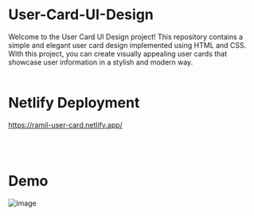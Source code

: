 # User-Card-UI-Design
Welcome to the User Card UI Design project! This repository contains a simple and elegant user card design implemented using HTML and CSS. With this project, you can create visually appealing user cards that showcase user information in a stylish and modern way.
<br><br>
# Netlify Deployment
https://ramil-user-card.netlify.app/

<br><br>
# Demo
![image](https://github.com/ramilvl/User-Card-UI-Design/assets/98059442/3c8b4475-6fbf-4f27-b625-f1be02d95dae)
